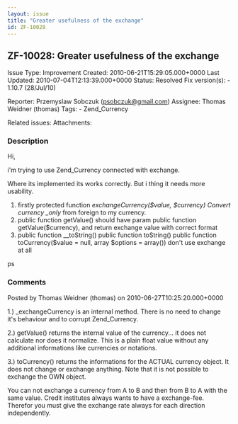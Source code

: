 ```yaml
---
layout: issue
title: "Greater usefulness of the exchange"
id: ZF-10028
---
```


ZF-10028: Greater usefulness of the exchange
--------------------------------------------

 Issue Type: Improvement Created: 2010-06-21T15:29:05.000+0000 Last Updated: 2010-07-04T12:13:39.000+0000 Status: Resolved Fix version(s): - 1.10.7 (28/Jul/10)
 
 Reporter:  Przemyslaw Sobczuk (psobczuk@gmail.com)  Assignee:  Thomas Weidner (thomas)  Tags: - Zend\_Currency
 
 Related issues: 
 Attachments: 
### Description

Hi,

i'm trying to use Zend\_Currency connected with exchange.

Where its implemented its works correctly. But i thing it needs more usability.

1. firstly protected function _exchangeCurrency($value, $currency) Convert currency \_only_ from foreign to my currency.
2. public function getValue() should have param public function getValue($currency), and return exchange value with correct format
3. public function \_\_toString() public function toString() public function toCurrency($value = null, array $options = array()) don't use exchange at all

ps

 

 

### Comments

Posted by Thomas Weidner (thomas) on 2010-06-27T10:25:20.000+0000

1.) \_exchangeCurrency is an internal method. There is no need to change it's behaviour and to corrupt Zend\_Currency.

2.) getValue() returns the internal value of the currency... it does not calculate nor does it normalize. This is a plain float value without any additional informations like currencies or notations.

3.) toCurrency() returns the informations for the ACTUAL currency object. It does not change or exchange anything. Note that it is not possible to exchange the OWN object.

You can not exchange a currency from A to B and then from B to A with the same value. Credit institutes always wants to have a exchange-fee. Therefor you must give the exchange rate always for each direction independently.

 

 